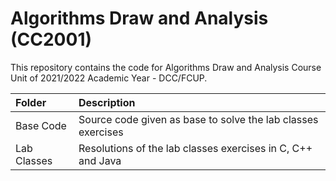 # Algorithms Draw and Analysis (CC2001)
This repository contains the code for Algorithms Draw and Analysis Course Unit of 2021/2022 Academic Year - DCC/FCUP.

| Folder    | Description |
| :----------- | :-----------------------------------------------------------------------------------------|
| Base Code  | Source code given as base to solve the lab classes exercises |
| Lab Classes     | Resolutions of the lab classes exercises in C, C++ and Java |

